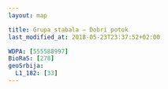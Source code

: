 ```yaml
---
layout: map

title: Grupa stabala – Dobri potok
last_modified_at: 2018-05-23T23:37:52+02:00

WDPA: [555588997]
BioRaS: [278]
geoSrbija:
  L1_182: [33]
---
```

